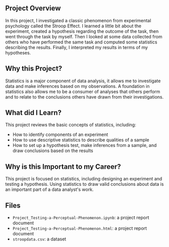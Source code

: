 ## Project Overview
In this project, I investigated a classic phenomenon from experimental psychology called the Stroop Effect. I learned a little bit about the experiment, created a hypothesis regarding the outcome of the task, then went through the task by myself. Then I looked at some data collected from others who have performed the same task and computed some statistics describing the results. Finally, I interpreted my results in terms of my hypotheses.

## Why this Project?
Statistics is a major component of data analysis, it allows me to investigate data and make inferences based on my observations. A foundation in statistics also allows me to be a consumer of analyses that others perform and to relate to the conclusions others have drawn from their investigations.

## What did I Learn?
This project reviews the basic concepts of statistics, including:

* How to identify components of an experiment
* How to use descriptive statistics to describe qualities of a sample
* How to set up a hypothesis test, make inferences from a sample, and draw conclusions based on the results

## Why is this Important to my Career?
This project is focused on statistics, including designing an experiment and testing a hypothesis. Using statistics to draw valid conclusions about data is an important part of a data analyst's work. 

## Files
* `Project_Testing-a-Perceptual-Phenomenon.ipynb`: a project report document
* `Project_Testing-a-Perceptual-Phenomenon.html`: a project report document
* `stroopdata.csv`: a dataset
